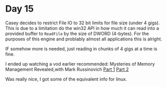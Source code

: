 # Day 15

Casey decides to restrict File IO to 32 bit limits for file size (under 4 gigs). This is due to a limitation do the win32 API in how much it can read into a provided buffer to `ReadFile` by the size of DWORD (4-bytes). For the purposes of this engine and problably almost all applications this is alright. 

IF somehow more is needed, just reading in chunks of 4 gigs at a time is fine.

I ended up watching a vod earlier recommended: Mysteries of Memory Management Revealed,with Mark Russinovich
[Part 1](https://www.youtube.com/watch?v=TrFEgHr72Yg&t)
[Part 2](https://www.youtube.com/watch?v=RsQyc4xiJeo)

Was really nice, I got some of the equivalent info for linux.
